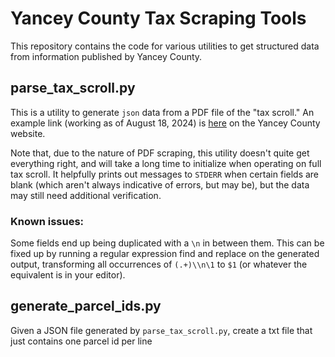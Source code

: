 # Yancey County Tax Scraping Tools

This repository contains the code for various utilities to get structured data from information published by Yancey County.

## parse_tax_scroll.py

This is a utility to generate `json` data from a PDF file of the "tax scroll." An example link (working as of August 18, 2024) is [here](https://yanceycountync.gov/department-documents/tax-department/508-yancey-county-tax-scroll-2024/file) on the Yancey County website.

Note that, due to the nature of PDF scraping, this utility doesn't quite get everything right, and will take a long time to initialize when operating on full tax scroll. It helpfully prints out messages to `STDERR` when certain fields are blank (which aren't always indicative of errors, but may be), but the data may still need additional verification.

### Known issues:

Some fields end up being duplicated with a `\n` in between them. This can be fixed up by running a regular expression find and replace on the generated output, transforming all occurrences of `(.+)\\n\1` to `$1` (or whatever the equivalent is in your editor).

## generate_parcel_ids.py

Given a JSON file generated by `parse_tax_scroll.py`, create a txt file that just contains one parcel id per line
